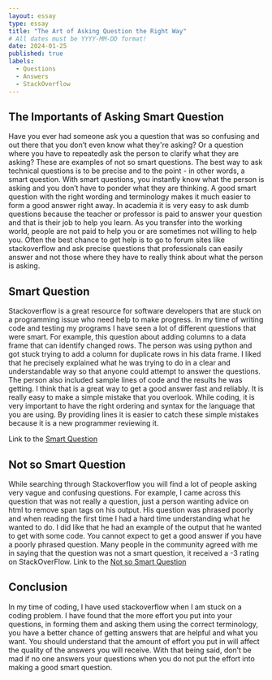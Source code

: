 ```yaml
---
layout: essay
type: essay
title: "The Art of Asking Question the Right Way"
# All dates must be YYYY-MM-DD format!
date: 2024-01-25
published: true
labels:
  - Questions
  - Answers
  - StackOverflow
---
```


## The Importants of Asking Smart Question

Have you ever had someone ask you a question that was so confusing and out there that you don’t even know what they're asking? Or a question where you have to repeatedly ask the person to clarify what they are asking? These are examples of not so smart questions. The best way to ask technical questions is to be precise and to the point - in other words, a smart question. With smart questions, you instantly know what the person is asking and you don’t have to ponder what they are thinking. A good smart question with the right wording and terminology makes it much easier to form a good answer right away. In academia it is very easy to ask dumb questions because the teacher or professor is paid to answer your question and that is their job to help you learn. As you transfer into the working world, people are not paid to help you or are sometimes not willing to help you. Often the best chance to get help is to go to forum sites like stackoverflow and ask precise questions that professionals can easily answer and not those where they have to really think about what the person is asking.      

## Smart Question

Stackoverflow is a great resource for software developers that are stuck on a programming issue who need help to make progress. In my time of writing code and testing my programs I have seen a lot of different questions that were smart. For example, this question about adding columns to a data frame that can identify changed rows. The person was using python and got stuck trying to add a column for duplicate rows in his data frame. I liked that he precisely explained what he was trying to do in a clear and understandable way so that anyone could attempt to answer the questions. The person also included sample lines of code and the results he was getting. I think that is a great way to get a good answer fast and reliably. It is really easy to make a simple mistake that you overlook. While coding, it is very important to have the right ordering and syntax for the language that you are using. By providing lines it is easier to catch these simple mistakes because it is a new programmer reviewing it. 

Link to the [Smart Question](https://stackoverflow.com/questions/77878128/add-column-to-data-frame-that-can-identify-changed-rows) 

## Not so Smart Question

While searching through Stackoverflow you will find a lot of people asking very vague and confusing questions. For example, I came across this question that was not really a question, just a person wanting advice on html to remove span tags on his output. His question was phrased poorly and when reading the first time I had a hard time understanding what he wanted to do. I did like that he had an example of the output that he wanted to get with some code. You cannot expect to get a good answer if you have a poorly phrased question. Many people in the community agreed with me in saying that the question was not a smart question,  it received a -3 rating on StackOverFlow.
Link to the [Not so Smart Question](https://stackoverflow.com/questions/77878138/parse-html-to-remove-all-span-tags-which-belong-to-a-particular-class-but-keep) 


## Conclusion

 In my time of coding, I have used stackoverflow when I am stuck on a coding problem. I have found that the more effort you put into your questions, in forming them and asking them using the correct terminology, you have a better chance of getting answers that are helpful and what you want. You should understand that the amount of effort you put in will affect the quality of the answers you will receive. With that being said, don’t be mad if no one answers your questions when you do not put the effort into making a good smart question.  



